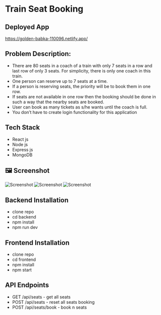 # Train Seat Booking

## Deployed App
https://golden-babka-110096.netlify.app/

## Problem Description:
- There are 80 seats in a coach of a train with only 7 seats in a row and last row of only 3 seats. For
simplicity, there is only one coach in this train.
- One person can reserve up to 7 seats at a time.
- If a person is reserving seats, the priority will be to book them in one row.
- If seats are not available in one row then the booking should be done in such a way that the nearby
seats are booked.
- User can book as many tickets as s/he wants until the coach is full.
- You don’t have to create login
functionality for this application

## Tech Stack
- React js
- Node js
- Express js
- MongoDB

## 🖼️ Screenshot

![Screenshot](./assets/11.png)
![Screenshot](./assets/22.png)
![Screenshot](./assets/22.png)

## Backend Installation
- clone repo
- cd backend
- npm install
- npm run dev

## Frontend Installation
- clone repo
- cd frontend
- npm install
- npm start

## API Endpoints
- GET /api/seats - get all seats
- POST /api/seats - reset all seats booking
- POST /api/seats/book - book n seats
  
